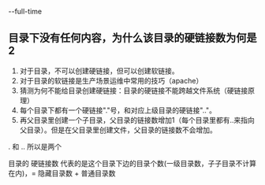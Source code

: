 --full-time


## 目录下没有任何内容，为什么该目录的硬链接数为何是2


1. 对于目录，不可以创建硬链接，但可以创建软链接。
2. 对于目录的软链接是生产场景运维中常用的技巧（apache）
3. 猜测为何不能给目录创建硬链接：目录的硬链接不能跨越文件系统（硬链接原理）
4. 每个目录下都有一个硬链接"."号，和对应上级目录的硬链接".."。
5. 再父目录里创建一个子目录，父目录的链接数增加1（每个目录里都有..来指向父目录）。但是在父目录里创建文件，父目录的链接数不会增加。

. 和 .. 所以是两个

目录的 硬链接数 代表的是这个目录下边的目录个数(一级目录数，子子目录不计算在内)，= 隐藏目录数 + 普通目录数
